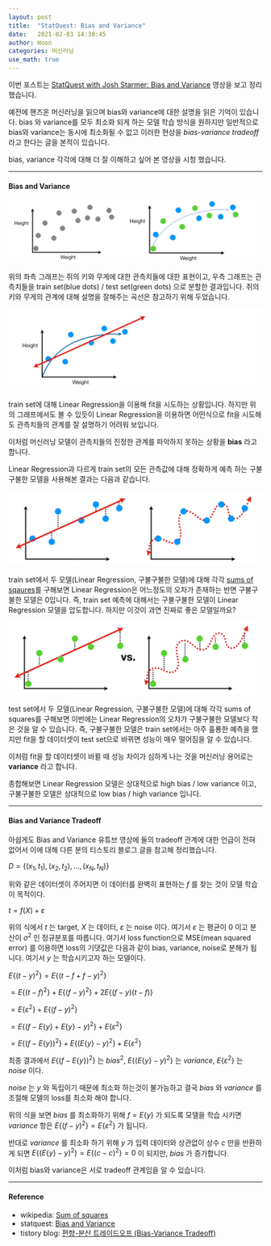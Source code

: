 ```yaml
---
layout: post
title:  "StatQuest: Bias and Variance"
date:   2021-02-03 14:30:45
author: Hoon
categories: 머신러닝
use_math: true
---
```


이번 포스트는 [StatQuest with Josh Starmer: Bias and Variance](https://www.youtube.com/watch?v=EuBBz3bI-aA) 영상을 보고 정리 했습니다.

예전에 핸즈온 머신러닝을 읽으며 bias와 variance에 대한 설명을 읽은 기억이 있습니다. bias 와 variance를 모두 최소화 되게 하는 모델 학습 방식을 원하지만 일반적으로 bias와 variance는 동시에 최소화될 수 없고 이러한 현상을 *bias-variance tradeoff* 라고 한다는 글을 본적이 있습니다. 

bias, variance 각각에 대해 더 잘 이해하고 싶어 본 영상을 시청 했습니다.

----

#### Bias and Variance

![bias_variance_1.PNG](https://github.com/hoon-923/hoon-923.github.io/blob/main/_images/%EB%A8%B8%EC%8B%A0%EB%9F%AC%EB%8B%9D/bias_variance/bias_variance_1.PNG?raw=true)

위의 좌측 그래프는 쥐의 키와 무게에 대한 관측치들에 대한 표현이고, 우측 그래프는 관측치들을 train set(blue dots) / test set(green dots) 으로 분할한 결과입니다. 쥐의 키와 무게의 관계에 대해 설명을 잘해주는 곡선은 참고하기 위해 두었습니다.

![bias_variance_2.PNG](https://github.com/hoon-923/hoon-923.github.io/blob/main/_images/%EB%A8%B8%EC%8B%A0%EB%9F%AC%EB%8B%9D/bias_variance/bias_variance_2.PNG?raw=true)

train set에 대해 Linear Regression을 이용해 fit을 시도하는 상황입니다. 하지만 위의 그래프에서도 볼 수 있듯이 Linear Regression을 이용하면 어떤식으로 fit을 시도해도 관측치들의 관계를 잘 설명하기 어려워 보입니다.

이처럼 머신러닝 모델이 관측치들의 진정한 관계를 파악하지 못하는 상황을 **bias** 라고 합니다.

Linear Regression과 다르게 train set의 모든 관측값에 대해 정확하게 예측 하는 구불구불한 모델을 사용해본 결과는 다음과 같습니다.

![bias_variance_4.PNG](https://github.com/hoon-923/hoon-923.github.io/blob/main/_images/%EB%A8%B8%EC%8B%A0%EB%9F%AC%EB%8B%9D/bias_variance/bias_variance_4.PNG?raw=true)

train set에서 두 모델(Linear Regression, 구불구불한 모델)에 대해 각각 [sums of sqaures](https://en.wikipedia.org/wiki/Sum_of_squares)를 구해보면 Linear Regression은 어느정도의 오차가 존재하는 반면 구불구불한 모델은 0입니다. 즉, train set 예측에 대해서는 구불구불한 모델이 Linear Regression 모델을 압도합니다. 하지만 이것이 과연 진짜로 좋은 모델일까요?

![bias_variance_5.PNG](https://github.com/hoon-923/hoon-923.github.io/blob/main/_images/%EB%A8%B8%EC%8B%A0%EB%9F%AC%EB%8B%9D/bias_variance/bias_variance_5.PNG?raw=true)

test set에서 두 모델(Linear Regression, 구불구불한 모델)에 대해 각각 sums of squares를 구해보면 이번에는 Linear Regression의 오차가 구불구불한 모델보다 작은 것을 알 수 있습니다. 즉, 구불구불한 모델은 train set에서는 아주 훌룡한 예측을 했지만 fit을 할 데이터셋이 test set으로 바뀌면 성능이 매우 떨어짐을 알 수 있습니다.

이처럼 fit을 할 데이터셋이 바뀔 때 성능 차이가 심하게 나는 것을 머신러닝 용어로는 **variance** 라고 합니다. 

종합해보면 Linear Regression 모델은 상대적으로 high bias / low variance 이고, 구불구불한 모델은 상대적으로 low bias / high variance 입니다.

----

#### Bias and Variance Tradeoff

아쉽게도 Bias and Variance 유튜브 영상에 둘의 tradeoff 관계에 대한 언급이 전혀 없어서 이에 대해 다른 분의 티스토리 블로그 글을 참고해 정리했습니다.

$D=\left\{(x_1,t_1),(x_2,t_2),...,(x_N,t_N)\right\}$ 

위와 같은 데이터셋이 주어지면 이 데이터를 완벽히 표현하는 $f$ 를 찾는 것이 모델 학습이 목적이다.

$t=f(X) + \varepsilon$

위의 식에서 $t$ 는 target, $X$ 는 데이터, $\varepsilon$ 는 noise 이다. 여기서 $\varepsilon$ 는 평균이 $0$ 이고 분산이 $\sigma^2$ 인 정규분포를 따릅니다. 여기서 loss function으로 MSE(mean squared error) 를 이용하면 loss의 기댓값은 다음과 같이 bias, variance, noise로 분해가 됩니다. 여기서 $y$ 는 학습시키고자 하는 모델이다.

$E\{(t-y)^2\} = E\{(t-f+f-y)^2\}$

$= E\{(t-f)^2\} + E\{(f-y)^2\} + 2E\{(f-y)(t-f)\}$

$= E\{\varepsilon^2\} + E\{(f-y)^2\}$

$= E\{(f-E\{y\}+E\{y\}-y)^2\} + E\{\varepsilon^2\}$

$= E\{(f-E\{y\})^2\} + E\{(E\{y\}-y)^2\} + E\{\varepsilon^2\}$

최종 결과에서 $E\{(f-E\{y\})^2\}$ 는 $bias^2$, $E\{(E\{y\}-y)^2\}$ 는 $variance$, $E\{\varepsilon^2\}$ 는 $noise$ 이다.

$noise$ 는 $y$ 와 독립이기 때문에 최소화 하는것이 불가능하고 결국 $bias$ 와 $variance$ 를 조절해 모델의 loss를 최소화 해야 합니다.

위의 식을 보면 $bias$ 를 최소화하기 위해 $f=E\left\{y\right\}$ 가 되도록 모델을 학습 시키면 $variance$ 항은 $E\{(f-y)^2\} = E\{\varepsilon^2\}$ 가 됩니다. 

반대로 $variance$ 를 최소화 하기 위해 $y$ 가 입력 데이터와 상관없이 상수 $c$ 만을 반환하게 되면 $E\{(E\{y\}-y)^2\} = E\{(c-c)^2\} = 0$ 이 되지만, $bias$ 가 증가합니다.

이처럼 bias와 variance은 서로 tradeoff 관계임을 알 수 있습니다. 

----

#### Reference

* wikipedia: [Sum of squares](https://en.wikipedia.org/wiki/Sum_of_squares)
* statquest: [Bias and Variance](https://www.youtube.com/watch?v=EuBBz3bI-aA)
* tistory blog: [편향-분산 트레이드오프 (Bias-Variance Tradeoff)](https://untitledtblog.tistory.com/143)

